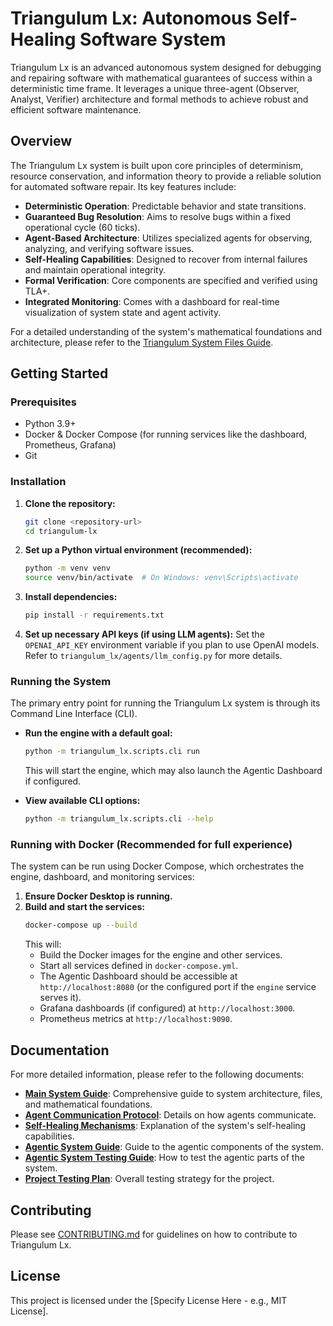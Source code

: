 # Triangulum Lx: Autonomous Self-Healing Software System

Triangulum Lx is an advanced autonomous system designed for debugging and repairing software with mathematical guarantees of success within a deterministic time frame. It leverages a unique three-agent (Observer, Analyst, Verifier) architecture and formal methods to achieve robust and efficient software maintenance.

## Overview

The Triangulum Lx system is built upon core principles of determinism, resource conservation, and information theory to provide a reliable solution for automated software repair. Its key features include:

- **Deterministic Operation**: Predictable behavior and state transitions.
- **Guaranteed Bug Resolution**: Aims to resolve bugs within a fixed operational cycle (60 ticks).
- **Agent-Based Architecture**: Utilizes specialized agents for observing, analyzing, and verifying software issues.
- **Self-Healing Capabilities**: Designed to recover from internal failures and maintain operational integrity.
- **Formal Verification**: Core components are specified and verified using TLA+.
- **Integrated Monitoring**: Comes with a dashboard for real-time visualization of system state and agent activity.

For a detailed understanding of the system's mathematical foundations and architecture, please refer to the [Triangulum System Files Guide](docs/TriangulumSystemFilesGuide.md).

## Getting Started

### Prerequisites

- Python 3.9+
- Docker & Docker Compose (for running services like the dashboard, Prometheus, Grafana)
- Git

### Installation

1.  **Clone the repository:**
    ```bash
    git clone <repository-url>
    cd triangulum-lx
    ```

2.  **Set up a Python virtual environment (recommended):**
    ```bash
    python -m venv venv
    source venv/bin/activate  # On Windows: venv\Scripts\activate
    ```

3.  **Install dependencies:**
    ```bash
    pip install -r requirements.txt
    ```

4.  **Set up necessary API keys (if using LLM agents):**
    Set the `OPENAI_API_KEY` environment variable if you plan to use OpenAI models. Refer to `triangulum_lx/agents/llm_config.py` for more details.

### Running the System

The primary entry point for running the Triangulum Lx system is through its Command Line Interface (CLI).

-   **Run the engine with a default goal:**
    ```bash
    python -m triangulum_lx.scripts.cli run
    ```
    This will start the engine, which may also launch the Agentic Dashboard if configured.

-   **View available CLI options:**
    ```bash
    python -m triangulum_lx.scripts.cli --help
    ```

### Running with Docker (Recommended for full experience)

The system can be run using Docker Compose, which orchestrates the engine, dashboard, and monitoring services:

1.  **Ensure Docker Desktop is running.**
2.  **Build and start the services:**
    ```bash
    docker-compose up --build
    ```
    This will:
    - Build the Docker images for the engine and other services.
    - Start all services defined in `docker-compose.yml`.
    - The Agentic Dashboard should be accessible at `http://localhost:8080` (or the configured port if the `engine` service serves it).
    - Grafana dashboards (if configured) at `http://localhost:3000`.
    - Prometheus metrics at `http://localhost:9090`.

## Documentation

For more detailed information, please refer to the following documents:

-   **[Main System Guide](docs/TriangulumSystemFilesGuide.md)**: Comprehensive guide to system architecture, files, and mathematical foundations.
-   **[Agent Communication Protocol](docs/agent_communication_protocol.md)**: Details on how agents communicate.
-   **[Self-Healing Mechanisms](docs/self_healing.md)**: Explanation of the system's self-healing capabilities.
-   **[Agentic System Guide](docs/Triangulum_Agentic_System_Guide.md)**: Guide to the agentic components of the system.
-   **[Agentic System Testing Guide](docs/Triangulum_Agentic_Testing_Guide.md)**: How to test the agentic parts of the system.
-   **[Project Testing Plan](docs/Triangulum_Testing_Plan.md)**: Overall testing strategy for the project.

## Contributing

Please see [CONTRIBUTING.md](CONTRIBUTING.md) for guidelines on how to contribute to Triangulum Lx.

## License

This project is licensed under the [Specify License Here - e.g., MIT License].
